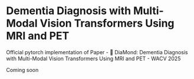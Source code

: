 # Dementia Diagnosis with Multi-Modal Vision Transformers Using MRI and PET
Official pytorch implementation of Paper - 💎 DiaMond: Dementia Diagnosis with Multi-Modal Vision Transformers Using MRI and PET - WACV 2025

Coming soon

